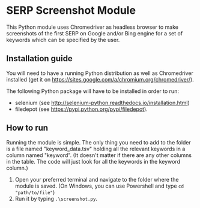 SERP Screenshot Module
======================

This Python module uses Chromedriver as headless browser to make screenshots of
the first SERP on Google and/or Bing engine for a set of keywords which can be specified by the user.


## Installation guide

You will need to have a running Python distribution as well as Chromedriver installed (get it on https://sites.google.com/a/chromium.org/chromedriver/).

The following Python package will have to be installed in order to run:  
- selenium (see http://selenium-python.readthedocs.io/installation.html)
- filedepot (see https://pypi.python.org/pypi/filedepot).

## How to run

Running the module is simple. The only thing you need to add to the folder is a file named "keyword_data.tsv" holding all the relevant keywords in a column named "keyword". (It doesn't matter if there are any other columns in the table. The code will just look for all the keywords in the keyword column.)

1. Open your preferred terminal and navigate to the folder where the module is saved. (On Windows, you can use Powershell and type ``cd "path/to/file"``)
2.  Run it by typing ``.\screenshot.py``.
